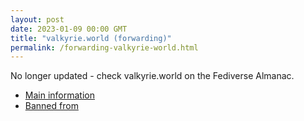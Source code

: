```yaml
---
layout: post
date: 2023-01-09 00:00 GMT
title: "valkyrie.world (forwarding)"
permalink: /forwarding-valkyrie-world.html
---
```


No longer updated - check valkyrie.world on the Fediverse Almanac.

* [Main information](https://www.fediversealmanac.com/api/v1/instances/valkyrie.world)
* [Banned from](https://www.fediversealmanac.com/api/v1/instances/valkyrie.world/banned_from)

